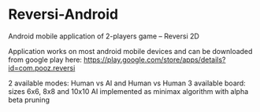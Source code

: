 # Reversi-Android
 Android mobile application of 2-players game – Reversi 2D
 
Application works on most android mobile devices and can be downloaded from google play here:
https://play.google.com/store/apps/details?id=com.pooz.reversi

2 available modes: Human vs AI and Human vs Human
3 available board: sizes 6x6, 8x8 and 10x10
AI implemented as minimax algorithm with alpha beta pruning
